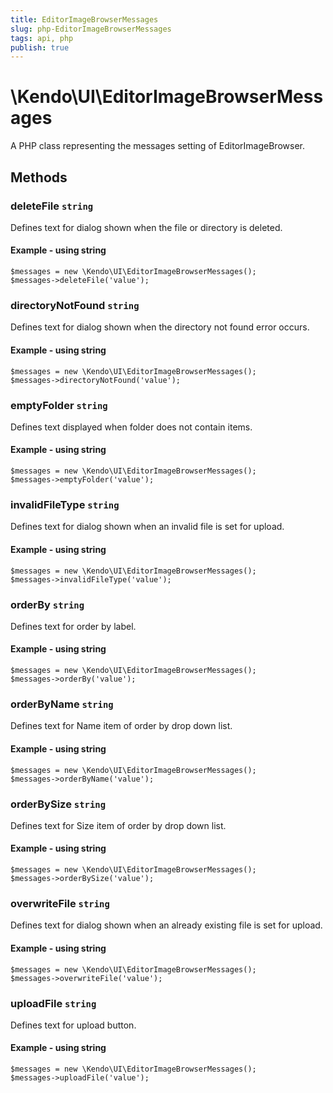 ```yaml
---
title: EditorImageBrowserMessages
slug: php-EditorImageBrowserMessages
tags: api, php
publish: true
---
```


# \Kendo\UI\EditorImageBrowserMessages

A PHP class representing the messages setting of EditorImageBrowser.


## Methods

### deleteFile `string`

Defines text for dialog shown when the file or directory is deleted.


#### Example - using string
    $messages = new \Kendo\UI\EditorImageBrowserMessages();
    $messages->deleteFile('value');

### directoryNotFound `string`

Defines text for dialog shown when the directory not found error occurs.


#### Example - using string
    $messages = new \Kendo\UI\EditorImageBrowserMessages();
    $messages->directoryNotFound('value');

### emptyFolder `string`

Defines text displayed when folder does not contain items.


#### Example - using string
    $messages = new \Kendo\UI\EditorImageBrowserMessages();
    $messages->emptyFolder('value');

### invalidFileType `string`

Defines text for dialog shown when an invalid file is set for upload.


#### Example - using string
    $messages = new \Kendo\UI\EditorImageBrowserMessages();
    $messages->invalidFileType('value');

### orderBy `string`

Defines text for order by label.


#### Example - using string
    $messages = new \Kendo\UI\EditorImageBrowserMessages();
    $messages->orderBy('value');

### orderByName `string`

Defines text for Name item of order by drop down list.


#### Example - using string
    $messages = new \Kendo\UI\EditorImageBrowserMessages();
    $messages->orderByName('value');

### orderBySize `string`

Defines text for Size item of order by drop down list.


#### Example - using string
    $messages = new \Kendo\UI\EditorImageBrowserMessages();
    $messages->orderBySize('value');

### overwriteFile `string`

Defines text for dialog shown when an already existing file is set for upload.


#### Example - using string
    $messages = new \Kendo\UI\EditorImageBrowserMessages();
    $messages->overwriteFile('value');

### uploadFile `string`

Defines text for upload button.


#### Example - using string
    $messages = new \Kendo\UI\EditorImageBrowserMessages();
    $messages->uploadFile('value');


